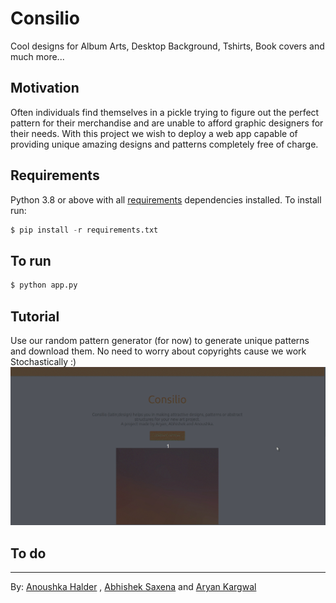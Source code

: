 # Consilio
Cool designs for Album Arts, Desktop Background, Tshirts, Book covers and much more...
## Motivation
Often individuals find themselves in a pickle trying to figure out the perfect pattern for their merchandise and are unable to afford graphic designers for their needs. With this project we wish to deploy a web app capable of providing unique amazing designs and patterns completely free of charge.
## Requirements
Python 3.8 or above with all [requirements](requirements.txt) dependencies installed. To install run:
```python
$ pip install -r requirements.txt
```
## To run
```python
$ python app.py
```
## Tutorial
Use our random pattern generator (for now) to generate unique patterns and download them. No need to worry about copyrights cause we work Stochastically :)
![Tutorial](static/images/tutorial.gif "tutorial")
## To do
---
By: [Anoushka Halder](https://github.com/anoushka-h) , [Abhishek Saxena](https://github.com/saxenabhishek) and [Aryan Kargwal](https://github.com/aryankargwal)
